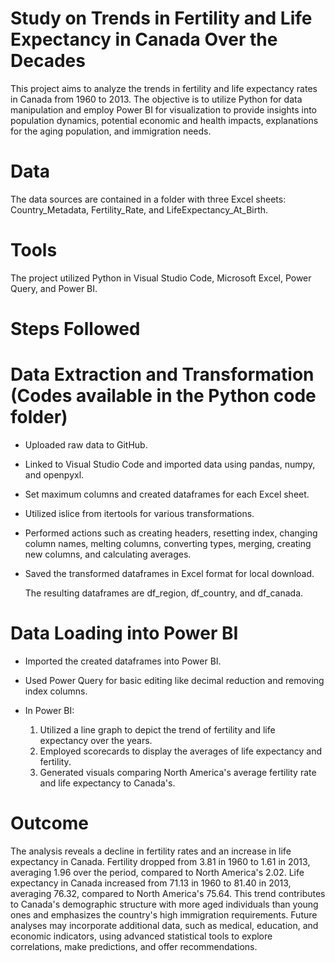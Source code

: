 # Study on Trends in Fertility and Life Expectancy in Canada Over the Decades

This project aims to analyze the trends in fertility and life expectancy rates in Canada from 1960 to 2013. The objective is to utilize Python for data manipulation and employ Power BI for visualization to provide insights into population dynamics, potential economic and health impacts, explanations for the aging population, and immigration needs.

# Data

The data sources are contained in a folder with three Excel sheets: Country_Metadata, Fertility_Rate, and LifeExpectancy_At_Birth.

# Tools

The project utilized Python in Visual Studio Code, Microsoft Excel, Power Query, and Power BI.

# Steps Followed

# Data Extraction and Transformation (Codes available in the Python code folder)

- Uploaded raw data to GitHub.
  
- Linked to Visual Studio Code and imported data using pandas, numpy, and openpyxl.

- Set maximum columns and created dataframes for each Excel sheet.

- Utilized islice from itertools for various transformations.

- Performed actions such as creating headers, resetting index, changing column names, melting columns, converting types, merging, creating new columns, and 
  calculating averages.

- Saved the transformed dataframes in Excel format for local download.

  The resulting dataframes are df_region, df_country, and df_canada.

# Data Loading into Power BI

- Imported the created dataframes into Power BI.

- Used Power Query for basic editing like decimal reduction and removing index columns.

- In Power BI:

  1. Utilized a line graph to depict the trend of fertility and life expectancy over the years.
  2. Employed scorecards to display the averages of life expectancy and fertility.
  3. Generated visuals comparing North America's average fertility rate and life expectancy to Canada's.
 
# Outcome
The analysis reveals a decline in fertility rates and an increase in life expectancy in Canada. Fertility dropped from 3.81 in 1960 to 1.61 in 2013, averaging 1.96 over the period, compared to North America's 2.02. Life expectancy in Canada increased from 71.13 in 1960 to 81.40 in 2013, averaging 76.32, compared to North America's 75.64. This trend contributes to Canada's demographic structure with more aged individuals than young ones and emphasizes the country's high immigration requirements. Future analyses may incorporate additional data, such as medical, education, and economic indicators, using advanced statistical tools to explore correlations, make predictions, and offer recommendations.   

